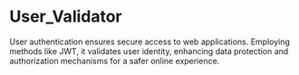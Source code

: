 # User_Validator
User authentication ensures secure access to web applications. Employing methods like JWT, it validates user identity, enhancing data protection and authorization mechanisms for a safer online experience.
